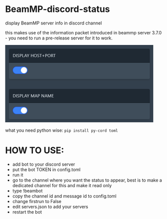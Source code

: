 # BeamMP-discord-status
display BeamMP server info in discord channel

this makes use of the information packet introduced in beammp server 3.7.0 - you need to run a pre-release server for it to work.


![hostmap](./img/displayhost-map.png)

what you need python wise:
`pip install py-cord toml`


# HOW TO USE:
- add bot to your discord server
- put the bot TOKEN in config.toml
- run it
- go to the channel where you want the status to appear, best is to make a dedicated channel for this and make it read only
- type !beambot
- copy the channel id and message id to config.toml
- change firstrun to False
- edit servers.json to add your servers
- restart the bot
